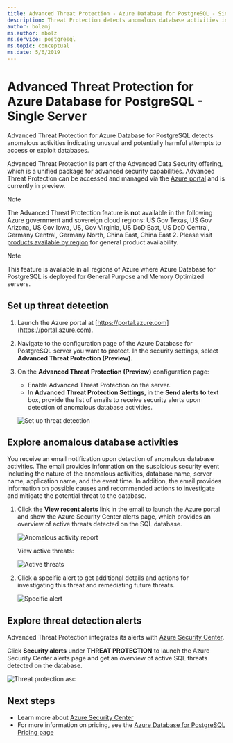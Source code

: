 ```yaml
---
title: Advanced Threat Protection - Azure Database for PostgreSQL - Single Server
description: Threat Protection detects anomalous database activities indicating potential security threats to the database. 
author: bolzmj
ms.author: mbolz
ms.service: postgresql
ms.topic: conceptual
ms.date: 5/6/2019
---
```

# Advanced Threat Protection for Azure Database for PostgreSQL - Single Server

Advanced Threat Protection for Azure Database for PostgreSQL detects anomalous activities indicating unusual and potentially harmful attempts to access or exploit databases.

Advanced Threat Protection is part of the Advanced Data Security offering, which is a unified package for advanced security capabilities. Advanced Threat Protection can be accessed and managed via the [Azure portal](https://portal.azure.com) and is currently in preview.

> [!NOTE]
> The Advanced Threat Protection feature is **not** available in the following Azure government and sovereign cloud regions: US Gov Texas, US Gov Arizona, US Gov Iowa, US, Gov Virginia, US DoD East, US DoD Central, Germany Central, Germany North, China East, China East 2. Please visit [products available by region](https://azure.microsoft.com/global-infrastructure/services/) for general product availability.
>

> [!NOTE]
> This feature is available in all regions of Azure where Azure Database for PostgreSQL is deployed for General Purpose and Memory Optimized servers.

## Set up threat detection
1. Launch the Azure portal at [https://portal.azure.com](https://portal.azure.com).
2. Navigate to the configuration page of the Azure Database for PostgreSQL server you want to protect. In the security settings, select **Advanced Threat Protection (Preview)**.
3. On the **Advanced Threat Protection (Preview)** configuration page:

   - Enable Advanced Threat Protection on the server.
   - In **Advanced Threat Protection Settings**, in the **Send alerts to** text box, provide the list of emails to receive security alerts upon detection of anomalous database activities.
  
   ![Set up threat detection](./media/howto-database-threat-protection-portal/set-up-threat-protection.png)

## Explore anomalous database activities

You receive an email notification upon detection of anomalous database activities. The email provides information on the suspicious security event including the nature of the anomalous activities, database name, server name, application name, and the event time. In addition, the email provides information on possible causes and recommended actions to investigate and mitigate the potential threat to the database.
    
1. Click the **View recent alerts** link in the email to launch the Azure portal and show the Azure Security Center alerts page, which provides an overview of active threats detected on the SQL database.
    
    ![Anomalous activity report](./media/howto-database-threat-protection-portal/anomalous-activity-report.png)

    View active threats:

    ![Active threats](./media/howto-database-threat-protection-portal/active-threats.png)

2. Click a specific alert to get additional details and actions for investigating this threat and remediating future threats.
    
    ![Specific alert](./media/howto-database-threat-protection-portal/specific-alert.png)

## Explore threat detection alerts

Advanced Threat Protection integrates its alerts with [Azure Security Center](https://azure.microsoft.com/services/security-center/). 

Click **Security alerts** under **THREAT PROTECTION** to launch the Azure Security Center alerts page and get an overview of active SQL threats detected on the database.

  ![Threat protection asc](./media/howto-database-threat-protection-portal/threat-detection-alert-asc.png)

## Next steps

* Learn more about [Azure Security Center](https://docs.microsoft.com/azure/security-center/security-center-intro)
* For more information on pricing, see the [Azure Database for PostgreSQL Pricing page](https://azure.microsoft.com/pricing/details/postgresql/)  
